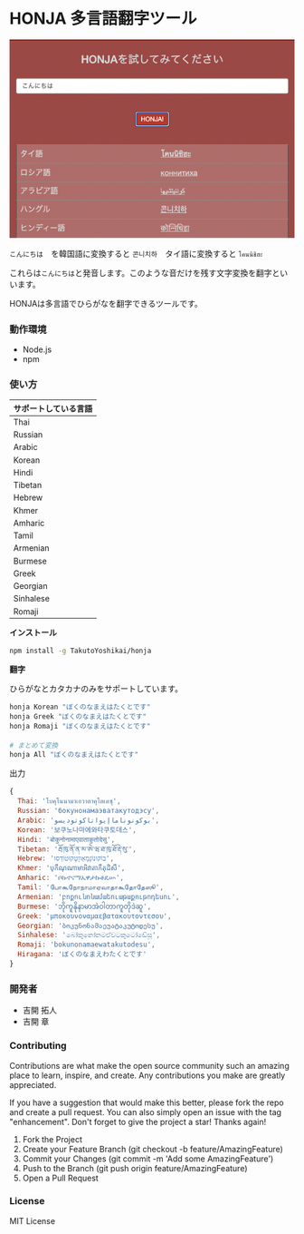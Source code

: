 # HONJA 多言語翻字ツール


<img src="./honja.png" >

`こんにちは`　を韓国語に変換すると `콘니치하`　タイ語に変換すると `โคนนิชิฮะ`　

これらは`こんにちは`と発音します。このような音だけを残す文字変換を翻字といいます。

HONJAは多言語でひらがなを翻字できるツールです。

### 動作環境
* Node.js
* npm

### 使い方
| サポートしている言語 |
| ---- |
| Thai |
| Russian |
| Arabic |
| Korean |
| Hindi |
| Tibetan |
| Hebrew |
| Khmer |
| Amharic |
| Tamil |
| Armenian |
| Burmese |
| Greek |
| Georgian |
| Sinhalese |
| Romaji |

**インストール**
```bash
npm install -g TakutoYoshikai/honja
```

**翻字**

ひらがなとカタカナのみをサポートしています。
```bash
honja Korean "ぼくのなまえはたくとです"
honja Greek "ぼくのなまえはたくとです"
honja Romaji "ぼくのなまえはたくとです"

# まとめて変換
honja All "ぼくのなまえはたくとです"
```

出力
```javascript
{
  Thai: 'โบคุโนนามาเอวาตาคุโตเดซุ',
  Russian: 'бокунонамаэватакутодэсу',
  Arabic: 'بوكونوناماإيواتاكوتوديسو',
  Korean: '보쿠노나마에와타쿠토데스',
  Hindi: 'बोकुनोनामाएवाताकुतोदेसु',
  Tibetan: 'རྦོ་ཁུ་ནོ་ན་མ་ཨེ་ཝ་ཐ་ཁུ་ཐོ་རྡེ་སུ་',
  Hebrew: 'בּוֹקוּנוֹנָמָאֵווָטָקוּטוֹדֵסוּ',
  Khmer: 'បុកឹណុណាមាអិវាតាកឹតុដិសឹ',
  Amharic: 'ቦኩኖናማኤዋታኩቶዴሡ',
  Tamil: 'போகூநோநாமாஏவாதாகூதோதேஸூ',
  Armenian: 'բոքունոնամաեուաթաքութոդեսու',
  Burmese: 'ဘိုကူနိုနာမာအဲဝါတာကူတိုဒဲဆူ',
  Greek: 'μποκουνοναμαεβατακουτοντεσου',
  Georgian: 'ბოკუნონამაეუატაკუტოდესუ',
  Sinhalese: 'බෝකූනෝනමඒවටකූටෝඩේසූ',
  Romaji: 'bokunonamaewatakutodesu',
  Hiragana: 'ぼくのなまえわたくとです'
}
```
### 開発者
- 吉開 拓人
- 吉開 章


### Contributing

Contributions are what make the open source community such an amazing place to learn, inspire, and create. Any contributions you make are greatly appreciated.

If you have a suggestion that would make this better, please fork the repo and create a pull request. You can also simply open an issue with the tag "enhancement". Don't forget to give the project a star! Thanks again!

1. Fork the Project
2. Create your Feature Branch (git checkout -b feature/AmazingFeature)
3. Commit your Changes (git commit -m 'Add some AmazingFeature')
4. Push to the Branch (git push origin feature/AmazingFeature)
5. Open a Pull Request

### License
MIT License
